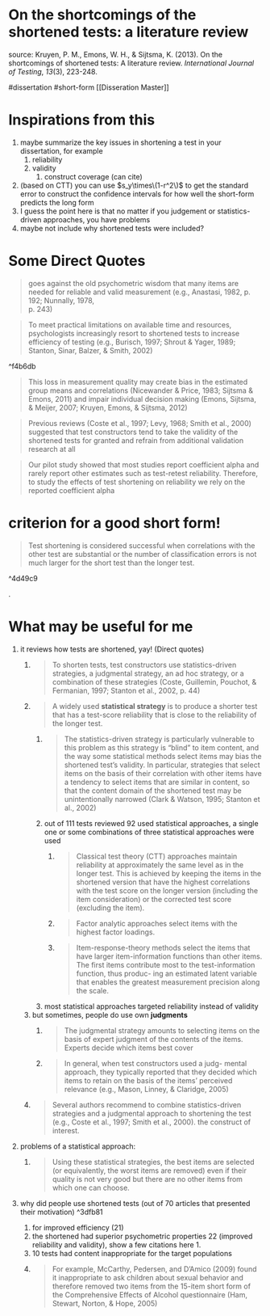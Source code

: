 # On the shortcomings of the shortened tests: a literature review 
 
 source: Kruyen, P. M., Emons, W. H., & Sijtsma, K. (2013). On the shortcomings of shortened tests: A literature review. _International Journal of Testing_, _13_(3), 223-248.
 
 #dissertation #short-form
 [[Disseration Master]]
 
 # Inspirations from this
 
 1. maybe summarize the key issues in shortening a test in your dissertation, for example
	 1. reliability
	 2. validity
		 1. construct coverage (can cite)
2. (based on CTT) you can use $s_y\times\(1-r^2\)$ to get the standard error to construct the confidence intervals for how well the short-form predicts the long form 
3. I guess the point here is that no matter if you judgement or statistics-driven approaches, you have problems
4. maybe not include why shortened tests were included?
# Some Direct Quotes

 > goes against the old psychometric wisdom that many items are needed for  reliable and valid measurement (e.g., Anastasi, 1982, p. 192; Nunnally, 1978,  
p. 243)

> To meet practical limitations on available  time and resources, psychologists increasingly resort to shortened tests to increase  efficiency of testing (e.g., Burisch, 1997; Shrout & Yager, 1989; Stanton, Sinar, Balzer, & Smith, 2002)

^f4b6db

> This loss in measurement quality may create bias in the estimated group means  and correlations (Nicewander & Price, 1983; Sijtsma & Emons, 2011) and impair individual decision making (Emons, Sijtsma, & Meijer, 2007; Kruyen, Emons, &  Sijtsma, 2012)


>Previous reviews (Coste et al., 1997; Levy,  1968; Smith et al., 2000) suggested that test constructors tend to take the validity of  the shortened tests for granted and refrain from additional validation research at all

> Our pilot study showed that most  studies report coefficient alpha and rarely report other estimates such as test-retest  reliability. Therefore, to study the effects of test shortening on reliability we rely on the reported coefficient alpha
#  criterion for a good short form!
>Test shortening is considered successful when correlations with the other test are substantial or the number of classification errors is not much  larger for the short test than the longer test.

^4d49c9

.
 # What may be useful for me

1. it reviews how tests are shortened, yay! (Direct quotes)
	1. >To shorten tests, test constructors use statistics-driven strategies, a judgmental strategy, an ad hoc strategy, or a combination of these strategies (Coste, Guillemin,  Pouchot, & Fermanian, 1997; Stanton et al., 2002, p. 44)
	2. >A widely used  **statistical strategy** is to produce a shorter test that has a test-score reliability that  is close to the reliability of the longer test. 
		1. > The statistics-driven strategy is  particularly vulnerable to this problem as this strategy is “blind” to item content,  and the way some statistical methods select items may bias the shortened test’s  validity. In particular, strategies that select items on the basis of their correlation  with other items have a tendency to select items that are similar in content, so  that the content domain of the shortened test may be unintentionally narrowed  (Clark & Watson, 1995; Stanton et al., 2002)
		2. out of 111 tests reviewed 92 used statistical approaches, a single one or some combinations of three statistical approaches were used
			1. > Classical test theory (CTT) approaches  maintain reliability at approximately the same level as in the longer test. This  is achieved by keeping the items in the shortened version that have the highest  correlations with the test score on the longer version (including the item  consideration) or the corrected test score (excluding the item). 
			2. > Factor analytic approaches select items with the highest factor loadings.
			3. > Item-response-theory  methods select the items that have larger item-information functions than other  items. The first items contribute most to the test-information function, thus produc-  ing an estimated latent variable that enables the greatest measurement precision  along the scale.
		3. most statistical approaches targeted reliability instead of validity 
	3. but sometimes, people do use own **judgments**
		1. >The judgmental strategy amounts to selecting items on the basis of expert  judgment of the contents of the items. Experts decide which items best cover
		2. > In general, when test constructors used a judg- mental approach, they typically reported that they decided which items to retain  on the basis of the items’ perceived relevance (e.g., Mason, Linney, & Claridge,  2005)
	4. > Several authors recommend to combine statistics-driven strategies and a judgmental approach to shortening the test (e.g., Coste et al., 1997; Smith et al., 2000). the construct of interest.

3. problems of a statistical approach:
	1. > Using these statistical strategies, the best items are selected (or equivalently, the worst items are removed) even if their quality is not very good  but there are no other items from which one can choose.
4. why did people use shortened tests (out of 70 articles that presented their motivation) ^3dfb81
	1. for improved efficiency (21)
	2. the shortened had superior psychometric properties 22 (improved reliability and validity), show a few citations here
		1. 
	3. 10 tests had content inappropriate for the target populations
	4. > For example, McCarthy,  Pedersen, and D’Amico (2009) found it inappropriate to ask children about sexual  behavior and therefore removed two items from the 15-item short form of the  Comprehensive Effects of Alcohol questionnaire (Ham, Stewart, Norton, & Hope,  2005)

